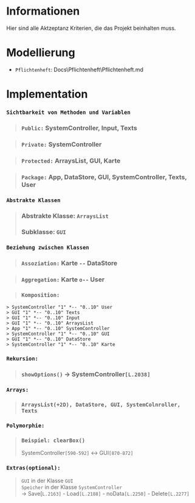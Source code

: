 # Informationen

Hier sind alle Aktzeptanz Kriterien, die das Projekt beinhalten muss.

# Modellierung


- `Pflichtenheft`: Docs\Pflichtenheft\Pflichtenheft.md





# Implementation 


 ### `Sichtbarkeit von Methoden und Variablen` 

  > ### `Public:` SystemController, Input, Texts

  > ### `Private:` SystemController

  > ### `Protected:` ArraysList, GUI, Karte
  
  > ### `Package:` App, DataStore, GUI, SystemController, Texts, User

   ### `Abstrakte Klassen` 

> ### Abstrakte Klasse: `ArraysList`
> ### Subklasse: `GUI`

   ### `Beziehung zwischen Klassen` 
  > ### `Assoziation:` Karte `--` DataStore

  > ### `Aggregation:` Karte `o--` User

  > ### `Komposition:` 

    > SystemController "1" *-- "0..10" User 
    > GUI "1" *-- "0..10" Texts
    > GUI "1" *-- "0..10" Input
    > GUI "1" *-- "0..10" ArraysList
    > App "1" *-- "0..10" SystemController
    > SystemController "1" *-- "0..10" GUI
    > GUI "1" *-- "0..10" DataStore
    > SystemController "1" *-- "0..10" Karte

   ### `Rekursion:` 
   > ### `showOptions()` -> SystemController`[L.2038]`

   ### `Arrays:` 
   > ### `ArraysList(+2D), DataStore, GUI, SystemColnroller, Texts`

   ### `Polymorphie:` 
   > ### `Beispiel: clearBox()`
   > SystemController`[590-592]` <-> GUI`[870-872]`


   ### `Extras(optional):` 
   > `GUI` in der Klasse `GUI`\
   > `Speicher` in der Klasse `SystemController` \
   -> Save[`L.2163]` - Load`[L.2188]` - noData`[L.2250]` - Delete`[L.2277]`
